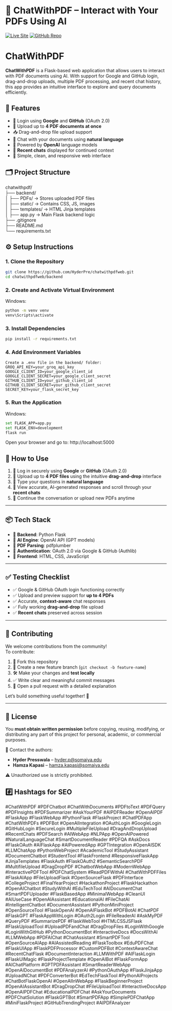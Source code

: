 # 💬 ChatWithPDF – Interact with Your PDFs Using AI

[![Live Site](https://img.shields.io/badge/Live_Website-Visit-green?style=for-the-badge&logo=google-chrome)](https://chat-chatwithpdf.zone.id/)
[![GitHub Repo](https://img.shields.io/badge/GitHub-Source_Code-000?style=for-the-badge&logo=github)](https://github.com/HyderPre/chatwithpdfweb)

# ChatWithPDF

**ChatWithPDF** is a Flask-based web application that allows users to interact with PDF documents using AI. With support for Google and GitHub login, drag-and-drop uploads, multiple PDF processing, and recent chat history, this app provides an intuitive interface to explore and query documents efficiently.

## 🚀 Features

- 🔐 Login using **Google** and **GitHub** (OAuth 2.0)
- 📄 Upload up to **4 PDF documents at once**
- 📥 Drag-and-drop file upload support
- 💬 Chat with your documents using **natural language**
- 🧠 Powered by **OpenAI** language models
- 💾 **Recent chats** displayed for continued context
- 🎯 Simple, clean, and responsive web interface

## 🗂️ Project Structure<br>
chatwithpdf/ <br>
├── backend/<br>
│ ├── PDFs/ → Stores uploaded PDF files<br>
│ ├── static/ → Contains CSS, JS, images<br>
│ ├── templates/ → HTML Jinja templates<br>
│ ├── app.py → Main Flask backend logic<br>
├── .gitignore<br>
├── README.md<br>
└── requirements.txt<br>

## ⚙️ Setup Instructions

### 1. Clone the Repository

```bash
git clone https://github.com/HyderPre/chatwithpdfweb.git
cd chatwithpdfweb/backend
```
### 2. Create and Activate Virtual Environment
Windows:
```bash
python -m venv venv
venv\Scripts\activate
```
### 3. Install Dependencies
```bash
pip install -r requirements.txt
```
### 4. Add Environment Variables
```env
Create a .env file in the backend/ folder:
GROQ_API_KEY=your_groq_api_key
GOOGLE_CLIENT_ID=your_google_client_id
GOOGLE_CLIENT_SECRET=your_google_client_secret
GITHUB_CLIENT_ID=your_github_client_id
GITHUB_CLIENT_SECRET=your_github_client_secret
SECRET_KEY=your_flask_secret_key
```
### 5. Run the Application
Windows:
```bash
set FLASK_APP=app.py
set FLASK_ENV=development
flask run
```
Open your browser and go to: http://localhost:5000

## 🧪 How to Use

1. 🔐 Log in securely using **Google** or **GitHub** (OAuth 2.0)
2. 📄 Upload up to **4 PDF files** using the intuitive **drag-and-drop** interface
3. 💬 Type your questions in **natural language**
4. 🧠 View accurate, AI-generated responses and scroll through your **recent chats**
5. 🔁 Continue the conversation or upload new PDFs anytime

---

## 📦 Tech Stack

- 🐍 **Backend**: Python Flask  
- 🤖 **AI Engine**: OpenAI API (GPT models)  
- 📄 **PDF Parsing**: pdfplumber  
- 🔐 **Authentication**: OAuth 2.0 via Google & GitHub (Authlib)  
- 🎨 **Frontend**: HTML, CSS, JavaScript  

---

## ✅ Testing Checklist

- ✅ Google & GitHub OAuth login functioning correctly  
- ✅ Upload and preview support for **up to 4 PDFs**  
- ✅ Accurate, **context-aware** chat responses  
- ✅ Fully working **drag-and-drop** file upload  
- ✅ **Recent chats** preserved across session  

---

## 🤝 Contributing

We welcome contributions from the community!  
To contribute:

1. 🍴 Fork this repository  
2. 🌿 Create a new feature branch (`git checkout -b feature-name`)  
3. 🛠️ Make your changes and **test locally**  
4. ✅ Write clear and meaningful commit messages  
5. 📩 Open a pull request with a detailed explanation  

Let’s build something useful together! 🙌

---

## 📄 License

You **must obtain written permission** before copying, reusing, modifying, or distributing any part of this project for personal, academic, or commercial purposes.

📧 Contact the authors:  
- **Hyder Presswala** – hyder.p@somaiya.edu  
- **Hamza Kapasi** – hamza.kapasi@somaiya.edu

⚠️ Unauthorized use is strictly prohibited.


## #️⃣ Hashtags for SEO
#ChatWithPDF #PDFChatbot #ChatWithDocuments #PDFtoText #PDFQuery #PDFInsights #PDFSummarizer #AskYourPDF #AIPDFReader #OpenAIPDF #FlaskApp #FlaskWebApp #PythonFlask #FlaskProject #ChatPDFApp #ChatWithPDFs #PDFBot #OpenAIIntegration #OAuthLogin #GoogleLogin #GitHubLogin #SecureLogin #MultipleFileUpload #DragAndDropUpload #RecentChats #PDFSearch #AIWebApp #NLPApp #OpenAIPowered #NaturalLanguageChat #SmartDocumentReader #PDFQA #AskDocs #FlaskOAuth #AIFlaskApp #AIPoweredApp #GPTIntegration #OpenAISDK #LLMChatApp #PythonWebProject #AcademicTool #StudyAssistant #DocumentChatbot #StudentTool #FlaskFrontend #ResponsiveFlaskApp #JinjaTemplates #FlaskAuth #FlaskOAuth2 #SemanticSearchPDF #MultifileUpload #DragDropPDF #ChatbotWebApp #ModernWebApp #InteractivePDFTool #PDFChatSystem #ReadPDFWithAI #ChatWithPDFFiles #FlaskAIApp #FileUploadFlask #OpenSourceFlask #PDFInterface #CollegeProject #FinalYearProject #HackathonProject #FlaskHackathon #OpenAIChatbot #StudyWithAI #EduTechTool #AIDocumentChat #SmartPDFUploader #FlaskBasedApp #MinimalWebApp #CleanUI #AIUseCase #OpenAIAssistant #EducationalAI #FileChatAI #IntelligentChatbot #DocumentAssistant #PythonMiniProject #OpenSourceTool #FlaskOpenAI #OpenAIFlaskBot #PDFBotAI #ChatPDF #FlaskGPT #FlaskAppWithLogin #OAuth2Login #FileReaderAI #AskMyPDF #QueryPDF #SummarizePDF #FlaskWebTool #HTMLCSSJSFlask #FlaskUploadTool #UploadPDFandChat #DragDropFiles #LoginWithGoogle #LoginWithGitHub #PythonDocumentBot #InteractiveDocs #DocsWithAI #LLMWebApp #PDFAIChat #ChatAssistant #SmartPDFTool #OpenSourceAIApp #AIAssistedReading #FlaskToolbox #EduPDFChat #FlaskUIApp #FlaskPDFProcessor #CustomPDFBot #ContextAwareChat #RecentChatFlask #DocumentInteraction #LLMWithPDF #AIFlaskLogin #FlaskUIMagic #FlaskProjectTemplate #OpenAIBot #FlaskFormApp #AIChatPlatform #GPTPDFAssistant #SmartReaderWebApp #OpenAIDocumentBot #PDFAnalyzerAI #PythonOAuthApp #FlaskJinjaApp #UploadNChat #PDFConverterBot #EdTechFlaskTool #PythonAIProjects #ChatBotFlaskOpenAI #OpenAIInWebApp #FlaskBeginnerProject #OpenAIAssistantBot #DragDropChat #FileUploadTool #InteractiveDocsApp #OpenAIPDFChat #EducationalPDFChat #AskYourDocuments #PDFChatSolution #FlaskGPTBot #SmartPDFApp #SimplePDFChatApp #MiniFlaskProject #GitHubTrendingProject #AIPDFAnalyzer
